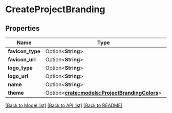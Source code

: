 # CreateProjectBranding

## Properties

Name | Type | Description | Notes
------------ | ------------- | ------------- | -------------
**favicon_type** | Option<**String**> |  | [optional]
**favicon_url** | Option<**String**> |  | [optional]
**logo_type** | Option<**String**> |  | [optional]
**logo_url** | Option<**String**> |  | [optional]
**name** | Option<**String**> |  | [optional]
**theme** | Option<[**crate::models::ProjectBrandingColors**](projectBrandingColors.md)> |  | [optional]

[[Back to Model list]](../README.md#documentation-for-models) [[Back to API list]](../README.md#documentation-for-api-endpoints) [[Back to README]](../README.md)


